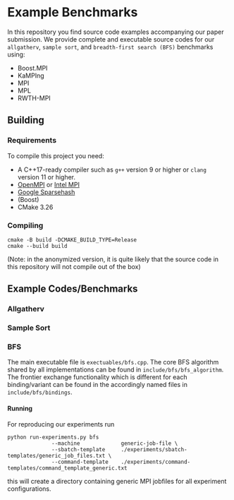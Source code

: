# Example Benchmarks

In this repository you find source code examples accompanying our paper submission.
We provide complete and executable source codes for our `allgatherv`, `sample sort`, and `breadth-first search (BFS)` benchmarks using:
- Boost.MPI
- KaMPIng
- MPI
- MPL
- RWTH-MPI

## Building

### Requirements
To compile this project you need:
- A C++17-ready compiler such as `g++` version 9 or higher or `clang` version 11 or higher.
- [OpenMPI](https://www.open-mpi.org/) or [Intel MPI](https://www.intel.com/content/www/us/en/developer/tools/oneapi/mpi-library.html#gs.pr0oht)
- [Google Sparsehash](https://github.com/sparsehash/sparsehash)
- (Boost)
- CMake 3.26


### Compiling

```shell
cmake -B build -DCMAKE_BUILD_TYPE=Release 
cmake --build build
```
(Note: in the anonymized version, it is quite likely that the source code in this repository will not compile out of the box)

## Example Codes/Benchmarks

### Allgatherv
### Sample Sort

### BFS

The main executable file is `exectuables/bfs.cpp`. The core BFS algorithm shared by all implementations can be found in `include/bfs/bfs_algorithm`.
The frontier exchange functionality which is different for each binding/variant can be found in the accordingly named files in `include/bfs/bindings`.

#### Running
For reproducing our experiments run
```shell
python run-experiments.py bfs
              --machine             generic-job-file \
              --sbatch-template     ./experiments/sbatch-templates/generic_job_files.txt \
              --command-template    ./experiments/command-templates/command_template_generic.txt
```
this will create a directory containing generic MPI jobfiles for all experiment configurations.


